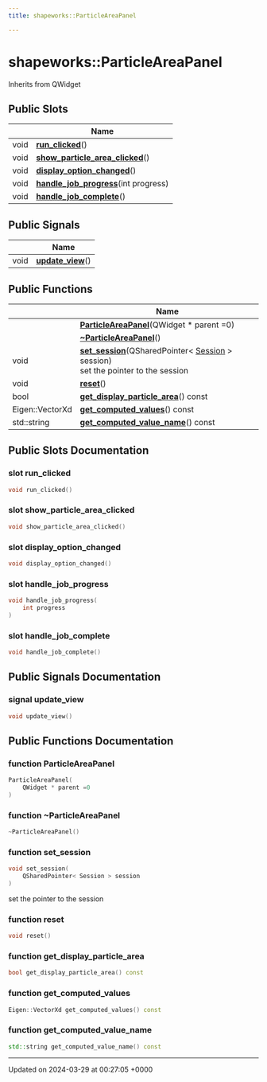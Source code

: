 ```yaml
---
title: shapeworks::ParticleAreaPanel

---
```


# shapeworks::ParticleAreaPanel





Inherits from QWidget

## Public Slots

|                | Name           |
| -------------- | -------------- |
| void | **[run_clicked](../Classes/classshapeworks_1_1ParticleAreaPanel.md#slot-run-clicked)**() |
| void | **[show_particle_area_clicked](../Classes/classshapeworks_1_1ParticleAreaPanel.md#slot-show-particle-area-clicked)**() |
| void | **[display_option_changed](../Classes/classshapeworks_1_1ParticleAreaPanel.md#slot-display-option-changed)**() |
| void | **[handle_job_progress](../Classes/classshapeworks_1_1ParticleAreaPanel.md#slot-handle-job-progress)**(int progress) |
| void | **[handle_job_complete](../Classes/classshapeworks_1_1ParticleAreaPanel.md#slot-handle-job-complete)**() |

## Public Signals

|                | Name           |
| -------------- | -------------- |
| void | **[update_view](../Classes/classshapeworks_1_1ParticleAreaPanel.md#signal-update-view)**() |

## Public Functions

|                | Name           |
| -------------- | -------------- |
| | **[ParticleAreaPanel](../Classes/classshapeworks_1_1ParticleAreaPanel.md#function-particleareapanel)**(QWidget * parent =0) |
| | **[~ParticleAreaPanel](../Classes/classshapeworks_1_1ParticleAreaPanel.md#function-~particleareapanel)**() |
| void | **[set_session](../Classes/classshapeworks_1_1ParticleAreaPanel.md#function-set-session)**(QSharedPointer< [Session](../Classes/classshapeworks_1_1Session.md) > session)<br>set the pointer to the session  |
| void | **[reset](../Classes/classshapeworks_1_1ParticleAreaPanel.md#function-reset)**() |
| bool | **[get_display_particle_area](../Classes/classshapeworks_1_1ParticleAreaPanel.md#function-get-display-particle-area)**() const |
| Eigen::VectorXd | **[get_computed_values](../Classes/classshapeworks_1_1ParticleAreaPanel.md#function-get-computed-values)**() const |
| std::string | **[get_computed_value_name](../Classes/classshapeworks_1_1ParticleAreaPanel.md#function-get-computed-value-name)**() const |

## Public Slots Documentation

### slot run_clicked

```cpp
void run_clicked()
```


### slot show_particle_area_clicked

```cpp
void show_particle_area_clicked()
```


### slot display_option_changed

```cpp
void display_option_changed()
```


### slot handle_job_progress

```cpp
void handle_job_progress(
    int progress
)
```


### slot handle_job_complete

```cpp
void handle_job_complete()
```


## Public Signals Documentation

### signal update_view

```cpp
void update_view()
```


## Public Functions Documentation

### function ParticleAreaPanel

```cpp
ParticleAreaPanel(
    QWidget * parent =0
)
```


### function ~ParticleAreaPanel

```cpp
~ParticleAreaPanel()
```


### function set_session

```cpp
void set_session(
    QSharedPointer< Session > session
)
```

set the pointer to the session 

### function reset

```cpp
void reset()
```


### function get_display_particle_area

```cpp
bool get_display_particle_area() const
```


### function get_computed_values

```cpp
Eigen::VectorXd get_computed_values() const
```


### function get_computed_value_name

```cpp
std::string get_computed_value_name() const
```


-------------------------------

Updated on 2024-03-29 at 00:27:05 +0000